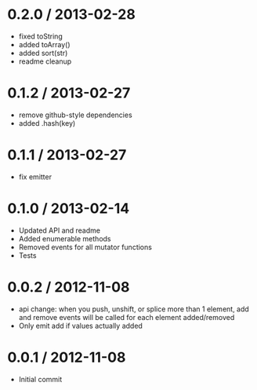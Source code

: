 
0.2.0 / 2013-02-28
==================

  * fixed toString
  * added toArray()
  * added sort(str)
  * readme cleanup

0.1.2 / 2013-02-27
==================

  * remove github-style dependencies
  * added .hash(key)

0.1.1 / 2013-02-27
==================

  * fix emitter

0.1.0 / 2013-02-14
==================

  * Updated API and readme
  * Added enumerable methods
  * Removed events for all mutator functions
  * Tests

0.0.2 / 2012-11-08
==================

  * api change: when you push, unshift, or splice more than 1 element, add and remove events will be called for each element added/removed
  * Only emit add if values actually added

0.0.1 / 2012-11-08
==================

  * Initial commit
